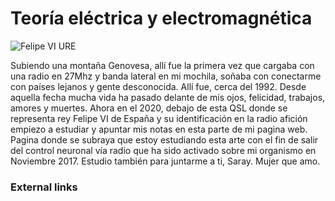 # Teoría eléctrica y electromagnética

![Felipe VI URE](http://telecomlobby.com/Images/felipe_vi_ure_riccardo_giuntoli_radioham_notes.webp)

Subiendo una montaña Genovesa, allí fue la primera vez que cargaba con una radio en 27Mhz y banda lateral en mi mochila, soñaba con conectarme con países lejanos y gente desconocida. Allí fue, cerca del 1992. Desde aquella fecha mucha vida ha pasado delante de mis ojos, felicidad, trabajos, amores y muertes. Ahora en el 2020, debajo de esta QSL donde se representa rey Felipe VI de España y su identificación en la radio afición empiezo a estudiar y apuntar mis notas en esta parte de mi pagina web. Pagina donde se subraya que estoy estudiando esta arte con el fin de salir del control neuronal vía radio que ha sido activado sobre mi organismo en Noviembre 2017. Estudio también para juntarme a ti, Saray. Mujer que amo.

### 

### External links